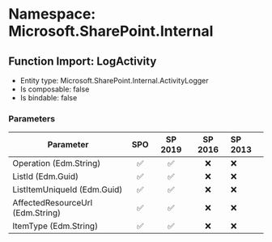 # Namespace: Microsoft.SharePoint.Internal

## Function Import: LogActivity

- Entity type: Microsoft.SharePoint.Internal.ActivityLogger
- Is composable: false
- Is bindable: false

### Parameters

Parameter | SPO | SP 2019 | SP 2016 | SP 2013
----------|:---:|:-------:|:-------:|:-------
Operation (Edm.String) | ✅ | ✅ | ❌ | ❌
ListId (Edm.Guid) | ✅ | ✅ | ❌ | ❌
ListItemUniqueId (Edm.Guid) | ✅ | ✅ | ❌ | ❌
AffectedResourceUrl (Edm.String) | ✅ | ✅ | ❌ | ❌
ItemType (Edm.String) | ✅ | ✅ | ❌ | ❌